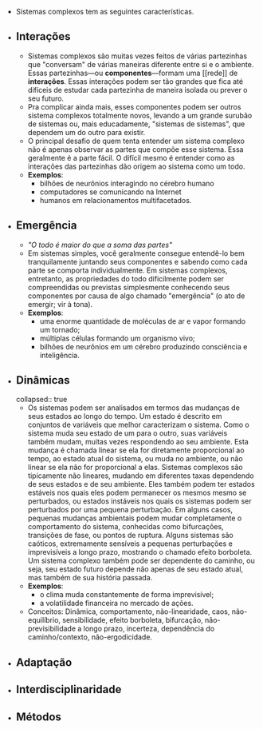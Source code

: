 ---
---

- Sistemas complexos tem as seguintes características.
- ## **Interações**
	- Sistemas complexos são muitas vezes feitos de várias partezinhas que "conversam" de várias maneiras diferente entre si e o ambiente. Essas partezinhas—ou **componentes**—formam uma [[rede]] de **interações**. Essas interações podem ser tão grandes que fica até difíceis de estudar cada partezinha de maneira isolada ou prever o seu futuro.
	- Pra complicar ainda mais, esses componentes podem ser outros sistema complexos totalmente novos, levando a um grande surubão de sistemas ou, mais educadamente, "sistemas de sistemas", que dependem um do outro para existir.
	- O principal desafio de quem tenta entender um sistema complexo não é apenas observar as partes que compõe esse sistema. Essa geralmente é a parte fácil. O difícil mesmo é entender como as interações das partezinhas dão origem ao sistema como um todo.
	- **Exemplos**:
		- bilhões de neurônios interagindo no cérebro humano
		- computadores se comunicando na Internet
		- humanos em relacionamentos multifacetados.
- ## **Emergência**
	- *"O todo é maior do que a soma das partes"*
	- Em sistemas simples, você geralmente consegue entendê-lo bem tranquilamente juntando seus componentes e sabendo como cada parte se comporta individualmente. Em sistemas complexos, entretanto, as propriedades do todo dificilmente podem ser compreendidas ou previstas simplesmente conhecendo seus componentes por causa de algo chamado "emergência" (o ato de emergir; vir à tona).
	- **Exemplos**:
		- uma enorme quantidade de moléculas de ar e vapor formando um tornado;
		- múltiplas células formando um organismo vivo;
		- bilhões de neurônios em um cérebro produzindo consciência e inteligência.
- ## **Dinâmicas**
  collapsed:: true
	- Os sistemas podem ser analisados em termos das mudanças de seus estados ao longo do tempo. Um estado é descrito em conjuntos de variáveis que melhor caracterizam o sistema. Como o sistema muda seu estado de um para o outro, suas variáveis também mudam, muitas vezes respondendo ao seu ambiente. Esta mudança é chamada linear se ela for diretamente proporcional ao tempo, ao estado atual do sistema, ou muda no ambiente, ou não linear se ela não for proporcional a elas. Sistemas complexos são tipicamente não lineares, mudando em diferentes taxas dependendo de seus estados e de seu ambiente. Eles também podem ter estados estáveis nos quais eles podem permanecer os mesmos mesmo se perturbados, ou estados instáveis nos quais os sistemas podem ser perturbados por uma pequena perturbação. Em alguns casos, pequenas mudanças ambientais podem mudar completamente o comportamento do sistema, conhecidas como bifurcações, transições de fase, ou pontos de ruptura. Alguns sistemas são caóticos, extremamente sensíveis a pequenas perturbações e imprevisíveis a longo prazo, mostrando o chamado efeito borboleta. Um sistema complexo também pode ser dependente do caminho, ou seja, seu estado futuro depende não apenas de seu estado atual, mas também de sua história passada.
	- **Exemplos**:
		- o clima muda constantemente de forma imprevisível;
		- a volatilidade financeira no mercado de ações.
	- Conceitos: Dinâmica, comportamento, não-linearidade, caos, não-equilíbrio, sensibilidade, efeito borboleta, bifurcação, não-previsibilidade a longo prazo, incerteza, dependência do caminho/contexto, não-ergodicidade.
- ## **Adaptação**
- ## **Interdisciplinaridade**
- ## **Métodos**